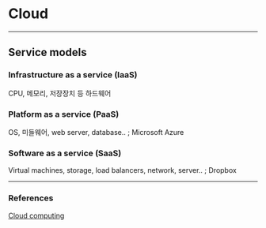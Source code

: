 # Cloud




---
## Service models


### Infrastructure as a service (IaaS)  

CPU, 메모리, 저장장치 등 하드웨어 



### Platform as a service (PaaS)  

OS, 미들웨어, web server, database.. ; Microsoft Azure

### Software as a service (SaaS)  

Virtual machines, storage, load balancers, network, server.. ; Dropbox





---




### References
[Cloud computing](https://en.wikipedia.org/wiki/Cloud_computing#Cloud_storage)    

